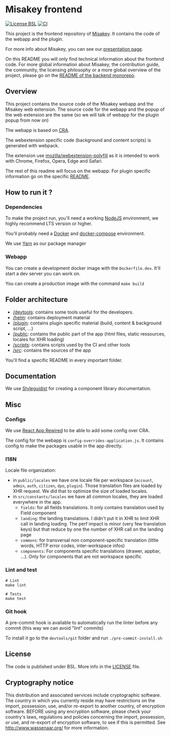 Misakey frontend
================

[![License BSL](https://img.shields.io/static/v1?label=License&message=BSL&color=e32e72)](./LICENSE)
[![CI](https://img.shields.io/gitlab/pipeline/Misakey/frontend)](https://gitlab.com/Misakey/frontend/pipelines/)


This project is the frontend repository of [Misakey](https://misakey.com/). It contains the code of the webapp and the plugin.

For more info about Misakey, you can see our [presentation page](https://docs.misakey.com).

On this README you will only find technical information about the frontend code.
For more global information about Misakey, the contribution guide, the community, 
the licensing philosophy or a more global overview of the project, please go on the 
[README of the backend monorepo](https://gitlab.com/Misakey/misakey/).


## Overview 

This project contains the source code of the Misakey webapp and the Misakey web extension.
The source code for the webapp and the popup of the web extension are the same (so we will talk of
webapp for the plugin popup from now on)

The webapp is based on [CRA](https://github.com/facebook/create-react-app).

The webextension specific code (background and content scripts) is generated with webpack.

The extension use [mozilla/webextension-polyfill](https://github.com/mozilla/webextension-polyfill) as it is intended to work with Chrome, Firefox, Opera, Edge and Safari.

The rest of this readme will focus on the webapp. For plugin specific information go on the specific
[README](plugin/README.md).

## How to run it ?

### Dependencies

To make the project run, you'll need a working [NodeJS](https://nodejs.org/en/download/releases/) environment, we highly recommend LTS version or higher.

You'll probably need a [Docker](https://www.docker.com/) and [docker-compose](https://docs.docker.com/compose/) environment.

We use [Yarn](https://yarnpkg.com/) as our package manager

### Webapp

You can create a development docker image with the `Dockerfile.dev`. It'll start a dev server
you can work on. 

You can create a production image with the command `make build`

## Folder architecture

* [/devtools](./devtools): contains some tools useful for the developers.
* [/helm](./helm): contains deployment material
* [/plugin](./plugin): contains plugin specific material (build, content & background script, ...)
* [/public](./public): contains the public part of the app (html files, static ressources, locales for XHR loading)
* [/scripts](./scripts): contains scripts used by the CI and other tools
* [/src](./src): contains the sources of the app

You'll find a specific README in every important folder.

## Documentation

We use [Styleguidist](https://github.com/styleguidist/react-styleguidist) for creating a component library documentation.

## Misc

### Configs

We use [React App Rewired](https://github.com/timarney/react-app-rewired) to be able to add some config over CRA.

The config for the webapp is `config-overrides-application.js`. It contains config to make the packages
usable in the app directly.

### I18N

Locale file organization:
- in `public/locales` we have one locale file per workspace (`account`, `admin`, `auth`, `citizen`, `dpo`, `plugin`).
Those translation files are loaded by XHR request. We did that to optimize the size of loaded locales.
- in `src/constants/locales` we have all common locales, they are loaded everywhere in the app.
    - `fields`: for all fields translations. It only contains translation used by Field component
    - `landing`: the landing translations. I didn't put it in XHR to limit XHR call in landing loading. The perf impact is minor (very few translation keys) but that reduce by one the number of XHR call on the landing page
    - `commons`: for transversal non component-specific translation (little words, HTTP error codes, inter-workspace infos)
    - `components`: For components specific translations (drawer, appbar, ...). Only for components that are not workspace specific

### Lint and test

```shell
# Lint
make lint 

# Tests
make test
```

### Git hook

A pre-commit hook is available to automatically run the linter before any commit
(this way we can avoid "lint" commits)

To install it go to the `devtools/git` folder and run `./pre-commit-install.sh`

## License

The code is published under BSL. More info in the [LICENSE](LICENSE) file.

## Cryptography notice

This distribution and associated services include cryptographic software. 
The country in which you currently reside may have restrictions on the import, possession, use, 
and/or re-export to another country, of encryption software. BEFORE using any encryption software, 
please check your country's laws, regulations and policies concerning the import, possession, 
or use, and re-export of encryption software, to see if this is permitted. 
See http://www.wassenaar.org/ for more information.
